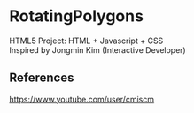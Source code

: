 # RotatingPolygons
HTML5 Project: HTML + Javascript + CSS\
Inspired by Jongmin Kim (Interactive Developer)

## References
https://www.youtube.com/user/cmiscm

